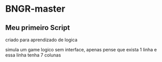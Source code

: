# BNGR-master


## Meu primeiro Script 
<p> criado para aprendizado de logica </p>
<p> simula um game logico sem interface, apenas pense que exista 1 linha e essa linha tenha 7 colunas</p>
